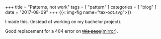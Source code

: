 +++
title = "Patterns, not work"
tags = [ "pattern" ]
categories = [ "blog" ]
date = "2017-08-09"
+++
{{< img-fig name="tex-oot.svg">}}

I made this. (Instead of working on my bachelor project).

Good replacement for a 404 error on ~~[this page](https://assets.tetov.se/)~~([mirror](https://tetov-assets.nyc3.digitaloceanspaces.com/index.html)).

